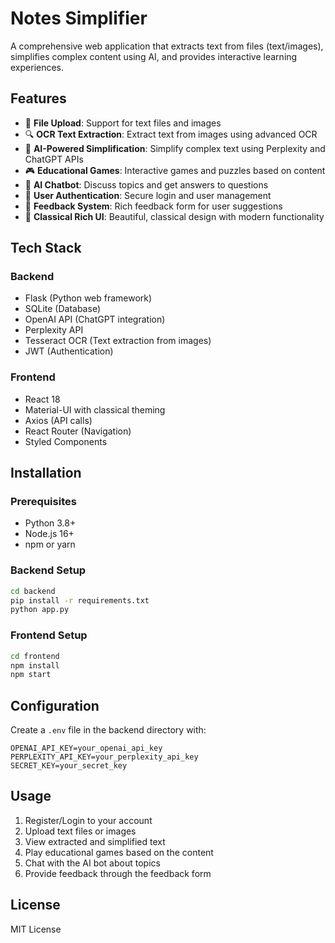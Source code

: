 # Notes Simplifier

A comprehensive web application that extracts text from files (text/images), simplifies complex content using AI, and provides interactive learning experiences.

## Features

- 📄 **File Upload**: Support for text files and images
- 🔍 **OCR Text Extraction**: Extract text from images using advanced OCR
- 🤖 **AI-Powered Simplification**: Simplify complex text using Perplexity and ChatGPT APIs
- 🎮 **Educational Games**: Interactive games and puzzles based on content
- 💬 **AI Chatbot**: Discuss topics and get answers to questions
- 🔐 **User Authentication**: Secure login and user management
- 📝 **Feedback System**: Rich feedback form for user suggestions
- 🎨 **Classical Rich UI**: Beautiful, classical design with modern functionality

## Tech Stack

### Backend
- Flask (Python web framework)
- SQLite (Database)
- OpenAI API (ChatGPT integration)
- Perplexity API
- Tesseract OCR (Text extraction from images)
- JWT (Authentication)

### Frontend
- React 18
- Material-UI with classical theming
- Axios (API calls)
- React Router (Navigation)
- Styled Components

## Installation

### Prerequisites
- Python 3.8+
- Node.js 16+
- npm or yarn

### Backend Setup
```bash
cd backend
pip install -r requirements.txt
python app.py
```

### Frontend Setup
```bash
cd frontend
npm install
npm start
```

## Configuration

Create a `.env` file in the backend directory with:
```
OPENAI_API_KEY=your_openai_api_key
PERPLEXITY_API_KEY=your_perplexity_api_key
SECRET_KEY=your_secret_key
```

## Usage

1. Register/Login to your account
2. Upload text files or images
3. View extracted and simplified text
4. Play educational games based on the content
5. Chat with the AI bot about topics
6. Provide feedback through the feedback form

## License

MIT License 

